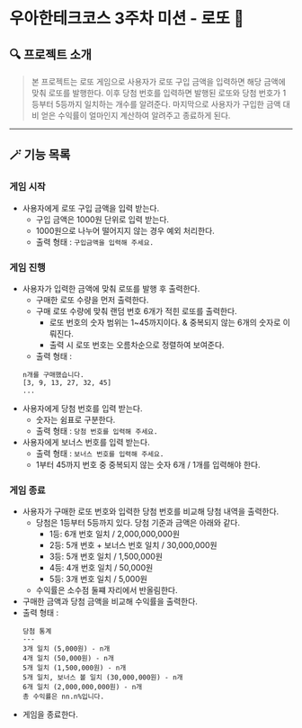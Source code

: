 # 우아한테크코스 3주차 미션 - 로또 🎱

## 🔍 프로젝트 소개

> 본 프로젝트는 로또 게임으로 사용자가 로또 구입 금액을 입력하면 해당 금액에 맞춰 로또를 발행한다. 이후 당첨 번호를 입력하면 발행된 로또와 당첨 번호가 1등부터 5등까지 일치하는 개수를 알려준다. 마지막으로 사용자가 구입한 금액 대비 얻은 수익률이 얼마인지 계산하여 알려주고 종료하게 된다.

---

## 🪄 기능 목록

### 게임 시작

- 사용자에게 로또 구입 금액을 입력 받는다.
  - 구입 금액은 1000원 단위로 입력 받는다.
  - 1000원으로 나누어 떨어지지 않는 경우 예외 처리한다.
  - 출력 형태 : `구입금액을 입력해 주세요.`

### 게임 진행

- 사용자가 입력한 금액에 맞춰 로또를 발행 후 출력한다.
  - 구매한 로또 수량을 먼저 출력한다.
  - 구매 로또 수량에 맞춰 랜덤 번호 6개가 적힌 로또를 출력한다.
    - 로또 번호의 숫자 범위는 1~45까지이다. & 중복되지 않는 6개의 숫자로 이뤄진다.
    - 출력 시 로또 번호는 오름차순으로 정렬하여 보여준다.
  - 출력 형태 :
  ```
  n개를 구매했습니다.
  [3, 9, 13, 27, 32, 45]
  ...
  ```
- 사용자에게 당첨 번호를 입력 받는다.
  - 숫자는 쉼표로 구분한다.
  - 출력 형태 : `당첨 번호를 입력해 주세요.`
- 사용자에게 보너스 번호를 입력 받는다.
  - 출력 형태 : `보너스 번호를 입력해 주세요.`
  - 1부터 45까지 번호 중 중복되지 않는 숫자 6개 / 1개를 입력해야 한다.

### 게임 종료

- 사용자가 구매한 로또 번호와 입력한 당첨 번호를 비교해 당첨 내역을 출력한다.
  - 당첨은 1등부터 5등까지 있다. 당첨 기준과 금액은 아래와 같다.
    - 1등: 6개 번호 일치 / 2,000,000,000원
    - 2등: 5개 번호 + 보너스 번호 일치 / 30,000,000원
    - 3등: 5개 번호 일치 / 1,500,000원
    - 4등: 4개 번호 일치 / 50,000원
    - 5등: 3개 번호 일치 / 5,000원
  - 수익률은 소수점 둘쨰 자리에서 반올림한다.
- 구매한 금액과 당첨 금액을 비교해 수익률을 출력한다.
- 출력 형태 :
  ```
  당첨 통계
  ---
  3개 일치 (5,000원) - n개
  4개 일치 (50,000원) - n개
  5개 일치 (1,500,000원) - n개
  5개 일치, 보너스 볼 일치 (30,000,000원) - n개
  6개 일치 (2,000,000,000원) - n개
  총 수익률은 nn.n%입니다.
  ```
- 게임을 종료한다.

